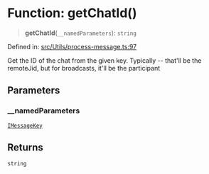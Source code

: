 # Function: getChatId()

> **getChatId**(`__namedParameters`): `string`

Defined in: [src/Utils/process-message.ts:97](https://github.com/Fokusdotid/bail/blob/8a30cf93a8ac726f06d1ad6578695812a8253e53/src/Utils/process-message.ts#L97)

Get the ID of the chat from the given key.
Typically -- that'll be the remoteJid, but for broadcasts, it'll be the participant

## Parameters

### \_\_namedParameters

[`IMessageKey`](../namespaces/proto/interfaces/IMessageKey.md)

## Returns

`string`
